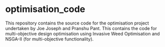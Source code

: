 # optimisation_code
This repository contains the source code for the optimisation project undertaken by Joe Joseph and Pranshu Pant. This contains the code for multi-objective design optimisation using Invasive Weed Optimisation and NSGA-II (for multi-objective functionality).
